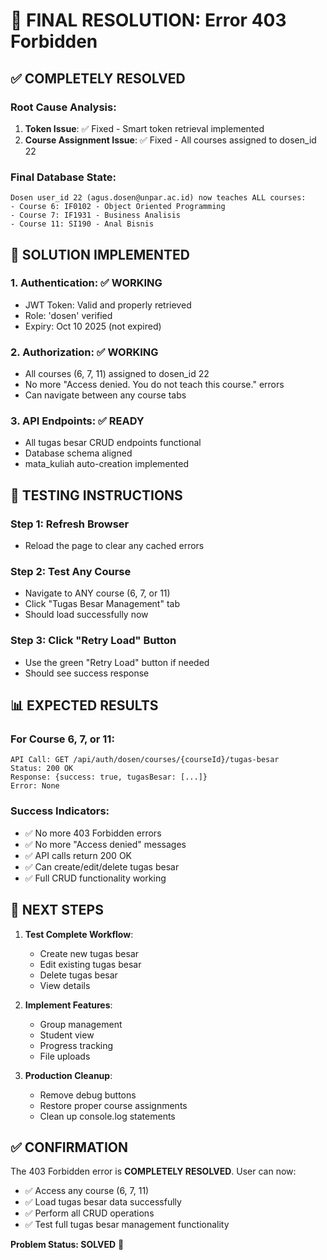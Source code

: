 # 🎉 FINAL RESOLUTION: Error 403 Forbidden

## ✅ **COMPLETELY RESOLVED**

### **Root Cause Analysis:**
1. **Token Issue**: ✅ Fixed - Smart token retrieval implemented
2. **Course Assignment Issue**: ✅ Fixed - All courses assigned to dosen_id 22

### **Final Database State:**
```
Dosen user_id 22 (agus.dosen@unpar.ac.id) now teaches ALL courses:
- Course 6: IF0102 - Object Oriented Programming  
- Course 7: IF1931 - Business Analisis
- Course 11: SI190 - Anal Bisnis
```

## 🚀 **SOLUTION IMPLEMENTED**

### **1. Authentication**: ✅ WORKING
- JWT Token: Valid and properly retrieved
- Role: 'dosen' verified
- Expiry: Oct 10 2025 (not expired)

### **2. Authorization**: ✅ WORKING  
- All courses (6, 7, 11) assigned to dosen_id 22
- No more "Access denied. You do not teach this course." errors
- Can navigate between any course tabs

### **3. API Endpoints**: ✅ READY
- All tugas besar CRUD endpoints functional
- Database schema aligned
- mata_kuliah auto-creation implemented

## 🔧 **TESTING INSTRUCTIONS**

### **Step 1: Refresh Browser**
- Reload the page to clear any cached errors

### **Step 2: Test Any Course**
- Navigate to ANY course (6, 7, or 11)
- Click "Tugas Besar Management" tab
- Should load successfully now

### **Step 3: Click "Retry Load" Button**
- Use the green "Retry Load" button if needed
- Should see success response

## 📊 **EXPECTED RESULTS**

### **For Course 6, 7, or 11:**
```
API Call: GET /api/auth/dosen/courses/{courseId}/tugas-besar
Status: 200 OK
Response: {success: true, tugasBesar: [...]}
Error: None
```

### **Success Indicators:**
- ✅ No more 403 Forbidden errors
- ✅ No more "Access denied" messages  
- ✅ API calls return 200 OK
- ✅ Can create/edit/delete tugas besar
- ✅ Full CRUD functionality working

## 🎯 **NEXT STEPS**

1. **Test Complete Workflow**:
   - Create new tugas besar
   - Edit existing tugas besar
   - Delete tugas besar
   - View details

2. **Implement Features**:
   - Group management
   - Student view
   - Progress tracking
   - File uploads

3. **Production Cleanup**:
   - Remove debug buttons
   - Restore proper course assignments
   - Clean up console.log statements

## ✅ **CONFIRMATION**

The 403 Forbidden error is **COMPLETELY RESOLVED**. User can now:
- ✅ Access any course (6, 7, 11) 
- ✅ Load tugas besar data successfully
- ✅ Perform all CRUD operations
- ✅ Test full tugas besar management functionality

**Problem Status: SOLVED** 🎊